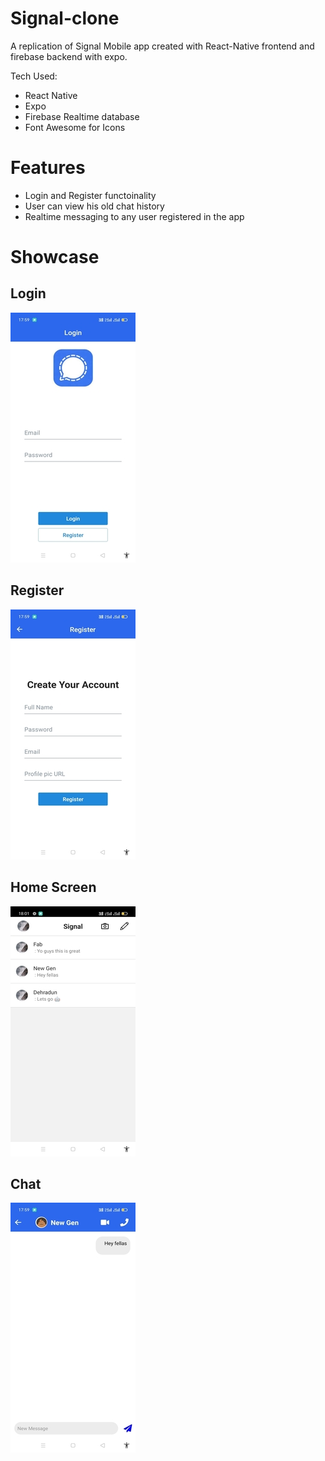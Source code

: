 # Signal-clone

A replication of Signal Mobile app created with React-Native frontend and firebase backend with expo. 

Tech Used:
- React Native
- Expo 
- Firebase Realtime database
- Font Awesome for Icons

# Features

- Login and Register functoinality
- User can view his old chat history
- Realtime messaging to any user registered in the app

# Showcase

## Login 

![signal-project](https://github.com/Manas-E/Signal-clone/blob/master/screenshots/signal_login.jpg)

## Register

![signal-project](https://github.com/Manas-E/Signal-clone/blob/master/screenshots/signal_reg.jpg)

## Home Screen

![signal-project](https://github.com/Manas-E/Signal-clone/blob/master/screenshots/signal_home.jpg)

## Chat

![signal-project](https://github.com/Manas-E/Signal-clone/blob/master/screenshots/signal_chat.jpg)

